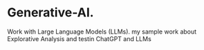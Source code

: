 # Generative-AI.
Work with Large Language Models (LLMs).
my sample work about Explorative Analysis and testin ChatGPT and LLMs